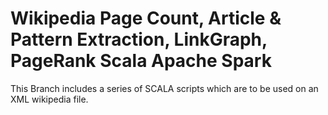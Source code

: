 # Wikipedia Page Count, Article & Pattern Extraction, LinkGraph, PageRank Scala Apache Spark


This Branch includes a series of SCALA scripts which are to be used on an XML wikipedia file.
